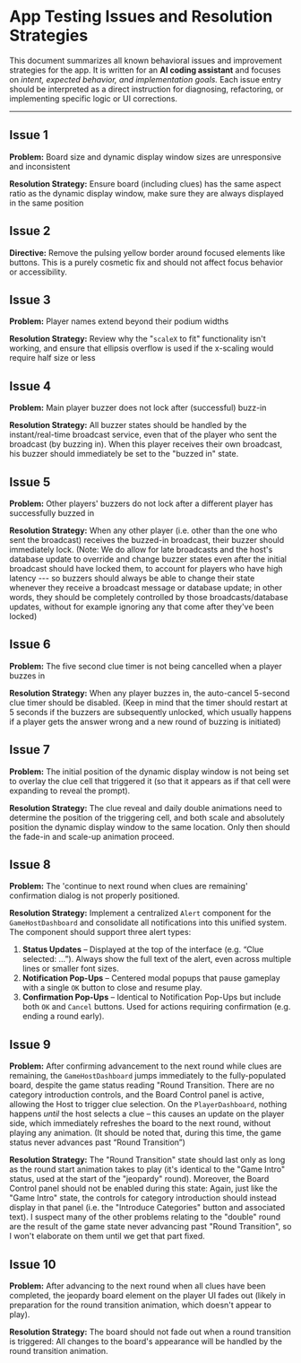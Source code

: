 # App Testing Issues and Resolution Strategies

This document summarizes all known behavioral issues and improvement strategies for the app.
It is written for an **AI coding assistant** and focuses on *intent, expected behavior, and implementation goals.*
Each issue entry should be interpreted as a direct instruction for diagnosing, refactoring, or implementing specific logic or UI corrections.

---
## Issue 1
**Problem:** Board size and dynamic display window sizes are unresponsive and inconsistent

**Resolution Strategy:** Ensure board (including clues) has the same aspect ratio as the dynamic display window, make sure they are always displayed in the same position

## Issue 2
**Directive:** Remove the pulsing yellow border around focused elements like buttons. This is a purely cosmetic fix and should not affect focus behavior or accessibility.

## Issue 3
**Problem:** Player names extend beyond their podium widths

**Resolution Strategy:** Review why the "`scaleX` to fit" functionality isn't working, and ensure that ellipsis overflow is used if the x-scaling would require half size or less

## Issue 4
**Problem:** Main player buzzer does not lock after (successful) buzz-in

**Resolution Strategy:** All buzzer states should be handled by the instant/real-time broadcast service, even that of the player who sent the broadcast (by buzzing in). When this player receives their own broadcast, his buzzer should immediately be set to the "buzzed in" state.

## Issue 5
**Problem:** Other players' buzzers do not lock after a different player has successfully buzzed in

**Resolution Strategy:** When any other player (i.e. other than the one who sent the broadcast) receives the buzzed-in broadcast, their buzzer should immediately lock.  (Note: We do allow for late broadcasts and the host's database update to override and change buzzer states even after the initial broadcast should have locked them, to account for players who have high latency --- so buzzers should always be able to change their state whenever they receive a broadcast message or database update; in other words, they should be completely controlled by those broadcasts/database updates, without for example ignoring any that come after they've been locked)

## Issue 6
**Problem:** The five second clue timer is not being cancelled when a player buzzes in

**Resolution Strategy:** When any player buzzes in, the auto-cancel 5-second clue timer should be disabled.  (Keep in mind that the timer should restart at 5 seconds if the buzzers are subsequently unlocked, which usually happens if a player gets the answer wrong and a new round of buzzing is initiated)

## Issue 7
**Problem:** The initial position of the dynamic display window is not being set to overlay the clue cell that triggered it (so that it appears as if that cell were expanding to reveal the prompt).

**Resolution Strategy:** The clue reveal and daily double animations need to determine the position of the triggering cell, and both scale and absolutely position the dynamic display window to the same location. Only then should the fade-in and scale-up animation proceed.

## Issue 8
**Problem:** The 'continue to next round when clues are remaining' confirmation dialog is not properly positioned.

**Resolution Strategy:** Implement a centralized `Alert` component for the `GameHostDashboard` and consolidate all notifications into this unified system. The component should support three alert types:

1. **Status Updates** – Displayed at the top of the interface (e.g. “Clue selected: …”). Always show the full text of the alert, even across multiple lines or smaller font sizes.
2. **Notification Pop-Ups** – Centered modal popups that pause gameplay with a single `OK` button to close and resume play.
3. **Confirmation Pop-Ups** – Identical to Notification Pop-Ups but include both `OK` and `Cancel` buttons. Used for actions requiring confirmation (e.g. ending a round early).

## Issue 9
**Problem:** After confirming advancement to the next round while clues are remaining, the `GameHostDashboard` jumps immediately to the fully-populated board, despite the game status reading "Round Transition. There are no category introduction controls, and the Board Control panel is active, allowing the Host to trigger clue selection.  On the `PlayerDashboard`, nothing happens _until_ the host selects a clue – this causes an update on the player side, which immediately refreshes the board to the next round, without playing any animation. (It should be noted that, during this time, the game status never advances past “Round Transition”)

**Resolution Strategy:** The "Round Transition" state should last only as long as the round start animation takes to play (it's identical to the "Game Intro" status, used at the start of the "jeopardy" round).  Moreover, the Board Control panel should not be enabled during this state: Again, just like the "Game Intro" state, the controls for category introduction should instead display in that panel (i.e. the "Introduce Categories" button and associated text).  I suspect many of the other problems relating to the "double" round are the result of the game state never advancing past "Round Transition", so I won't elaborate on them until we get that part fixed.

## Issue 10
**Problem:** After advancing to the next round when all clues have been completed, the jeopardy board element on the player UI fades out (likely in preparation for the round transition animation, which doesn't appear to play).

**Resolution Strategy:** The board should not fade out when a round transition is triggered:  All changes to the board's appearance will be handled by the round transition animation.
